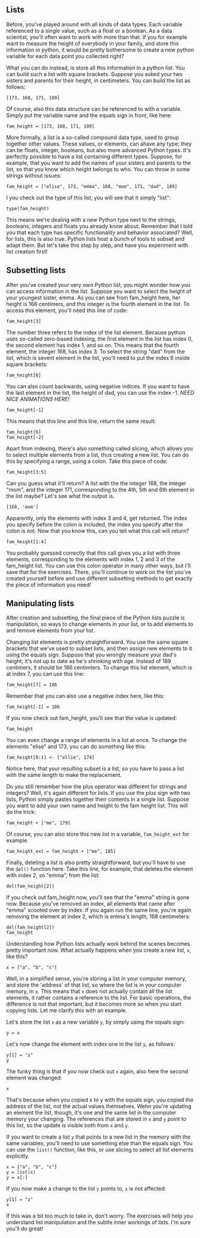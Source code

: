 ## Lists

Before, you've played around with all kinds of data types. Each variable referenced to a single value, such as a float or a boolean. As a data scientist, you'll often want to work with more than that. If you for example want to measure the height of everybody in your family, and store this information in python, it would be pretty bothersome to create a new python variable for each data point you collected right?

What you can do instead, is store all this information in a python list. You can build such a list with square brackets. Suppose you asked your two sisters and parents for their height, in centimeters. You can build the list as follows:

```
[173, 168, 171, 189]
```

Of course, also this data structure can be referenced to with a variable. Simply put the variable name and the equals sign in front, like here:

```
fam_height = [173, 168, 171, 189]
```

More formally, a list is a so-called compound data type, used to group together other values. These values, or elements, can ahave any type; they can be floats, integer, booleans, but also more advanced Python types. It's perfectly possible to have a list containing different types. Suppose, for example, that you want to add the names of your sisters and parents to the list, so that you know which height belongs to who. You can throw in some strings without issues:

```
fam_height = ["elise", 173, "emma", 168, "mom", 171, "dad", 189]
```

I you check out the type of this list, you will see that it simply "list":

```
type(fam_height)
```

This means we're dealing with a new Python type next to the strings, booleans, integers and floats you already know about. Remember that I told you that each type has specific functionality and behavior associated? Well, for lists, this is also true. Python lists host a bunch of tools to subset and adapt them. But let's take this step by step, and have you experiment with list creation first!

## Subsetting lists

After you've created your very own Python list, you might wonder how you can access information in the list. Suppose you want to select the height of your youngest sister, emma. As you can see from fam_height here, her height is 168 centimers, and this integer is the fourth element in the list. To access this element, you'll need this line of code:

```
fam_height[3]
```

The number three refers to the index of the list element. Because python uses so-called zero-based indexing, the first element in the list has index 0, the second element has index 1, and so on. This means that the fourth element, the integer 168, has index 3. To select the string "dad" from the list, which is sevent element in the list, you'll need to put the index 6 inside square brackets:

```
fam_height[6]
```

You can also count backwards, using negative indices. If you want to have the last element in the list, the height of dad, you can use the index -1. _NEED NICE ANIMATIONS HERE!_

```
fam_height[-1]
```

This means that this line and this line, return the same result:

```
fam_height[6]
fam_height[-2]
```

Apart from indexing, there's also something called slicing, which allows you to select multiple elements from a list, thus creating a new list. You can do this by specifying a range, using a colon. Take this piece of code:

```
fam_height[3:5]
```

Can you guess what it'll return? A list with the the integer 168, the integer "mom", and the integer 171, corresponding to the 4th, 5th and 6th element in the list maybe? Let's see what the output is.

```
[168, 'mom']
```

Apparently, only the elements with index 3 and 4, get returned. The index you specify before the colon is included, the index you specify after the colon is not. Now that you know this, can you tell what this call will return?

```
fam_height[1:4]
```

You probably guessed correctly that this call gives you a list with three elements, corresponding to the elements with index 1, 2 and 3 of the fam_height list. You can use this colon operator in many other ways, but I'll save that for the exercises. There, you'll continue to work on the list you've created yourself before and use different subsetting methods to get exactly the piece of information you need!

## Manipulating lists

After creation and subsetting, the final piece of the Python lists puzzle is manipulation, so ways to change elements in your list, or to add elements to and remove elements from your list.

Changing list elements is pretty straightforward. You use the same square brackets that we've used to subset lists, and then assign new elements to it using the equals sign. Suppose that you wrongly measure your dad's height; it's not up to date as he's shrinking with age. Instead of 189 centimers, it should be 186 centimters. To change this list element, which is at index 7, you can use this line:

```
fam_height[7] = 186
```

Remember that you can also use a negative index here, like this:

```
fam_height[-1] = 186
```

If you now check out fam_height, you'll see that the value is updated:

```
fam_height
```

You can even change a range of elements in a list at once. To change the elements "elise" and 173, you can do something like this:

```
fam_height[0:1] <- ["ellie", 174]
```

Notice here, that your resulting subset is a list, so you have to pass a list with the same length to make the replacement.

Do you still remember how the plus operator was different for strings and integers? Well, it's again different for lists. If you use the plus sign with two lists, Python simply pastes together their contents in a single list. Suppose you want to add your own name and height to the fam height list. This will do the trick:

```
fam_height + ["me", 179]
```

Of course, you can also store this new list in a variable, `fam_height_ext` for example.

```
fam_height_ext = fam_height + ["me", 185]
```

Finally, deleting a list is also pretty straightforward, but you'll have to use the `del()` function here. Take this line, for example, that deletes the element with index 2, so "emma", from the list:

```
del(fam_height[2])
```

If you check out fam_height now, you'll see that the "emma" string is gone now. Because you've removed an index, all elements that came after "emma" scooted over by index. If you again run the same line, you're again removing the element at index 2, which is emma's length, 168 centimeters:

```
del(fam_height[2])
fam_height
```

Understanding how Python lists actually work behind the scenes becomes pretty important now. What actually happens when you create a new list, `x`, like this?

```
x = ["a", "b", "c"]
```

Well, in a simplified sense, you're storing a list in your computer memory, and store the 'address' of that list, so where the list is in your computer memory, in `x`. This means that `x` does not actually contain all the list elements, it rather contains a reference to the list. For basic operations, the difference is not that important, but it becomes more so when you start copying lists. Let me clarify this with an example.

Let's store the list `x` as a new variable `y`, by simply using the equals sign:

```
y = x
```

Let's now change the element with index one in the list `y`, as follows:

```
y[1] = "z"
y
```

The funky thing is that if you now check out `x` again, also here the second element was changed:

```
x
```

That's because when you copied x to y with the equals sign, you copied the address of the list, not the actual values themselves. Wehn you're updating an element the list, though, it's one and the same list in the computer memory your changing. The references that are stored in `x` and `y` point to this list, so the update is visible both from `x` and `y`.

If you want to create a list `y` that points to a new list in the memory with the same variables, you'll need to use something else than the equals sign. You can use the `list()` function, like this, or use slicing to select all list elements explicitly.

```
x = ["a", "b", "c"]
y = list(x)
y = x[:]
```

If you now make a change to the list `y` points to, `x` is not affected:

```
y[1] = "z"
x
```

If this was a bit too much to take in, don't worry. The exercises will help you understand list manipulation and the subtle inner workings of lists. I'm sure you'll do great!